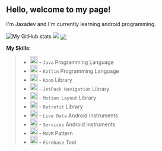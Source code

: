 ## Hello, welcome to my page! 

I'm Jaxadev and I'm currently learning android programming.


![My GitHub stats](https://github-readme-stats.vercel.app/api?username=mannonov&show_icons=true&theme=dracula)
<img src="https://github-readme-streak-stats.herokuapp.com/?user=mannonov&theme=dracula">
<a href="https://github.com/mannonov">
  <img align="center" src="https://github-readme-stats.vercel.app/api/wakatime?username=mannonov&layout=compact" />
</a>

**My Skills:**
>* <img src="https://www.shareicon.net/data/2015/09/17/102407_java_512x512.png" alt="Java" width="21px" height="21px"> - `Java` Programming Language
>* <img src="https://play-lh.googleusercontent.com/Y3XERZOcEsTkleD7rZgH3aiIDH8iPNlQsGJKI82gCf7LF-cZQ_02YFlW3AlyUSmU-iQ" alt="Kotlin" width="21px" height="21px"> - `Kotlin` Programming Language
>* <img src="https://raw.githubusercontent.com/irontec/android-room-example/master/logo.png" alt="Room" width="21px" height="21px"> - `Room` Library
>* <img src="https://barcelona.wordcamp.org/2018/files/2017/08/new-jetpack-logo.png?w=640" alt="JetPack Navigation" width="21px" height="21px"> - `JetPack Navigation` Library
>* <img src="https://camo.githubusercontent.com/0faaaa923baffb8d7a1e2816e73a9f257cf5411072819859937a97e5a04c777a/687474703a2f2f6d6f74696f6e2d6c61796f75742e636f6d2f696d672f6c6f676f2e706e67" alt="Motion Layout" width="21px" height="21px"> - `Motion Layout` Library
>* <img src="https://futurestud.io/images/futurestudio-logo-transparent.png" alt="Retrofit" width="21px" height="21px"> - `Retrofit` Library
>* <img src="https://img-cdn.tnwcdn.com/image?url=https%3A%2F%2Fpbs.twimg.com%2Fprofile_images%2F971077630177951744%2FP8NdyDDZ.jpg&signature=9e6ba15e3efb3f4d22ca13dbdff6afaa" alt="Live Data" width="21px" height="21px"> - `Live Data` Android Instruments
>* <img src="https://freepngimg.com/thumb/android/58546-google-mobile-app-application-studio-android-software.png" alt="Services" width="21px" height="21px"> - `Services` Android Instruments
>* <img src="https://raw.githubusercontent.com/irontec/android-mvvm-example/master/logo.png" alt="MVVM" width="21px" height="21px"> - `MVVM` Pattern
>* <img src="https://cdn4.iconfinder.com/data/icons/google-i-o-2016/512/google_firebase-2-512.png" alt="Firebase" width="21px" height="21px"> - `Firebase` Tool
